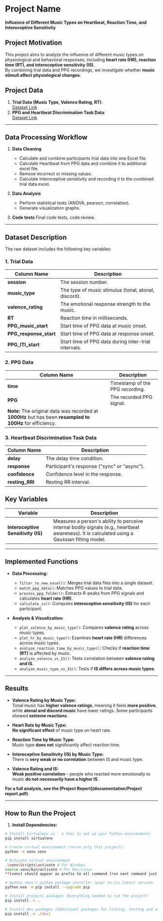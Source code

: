 # **Project Name**

**Influence of Different Music Types on Heartbeat, Reaction Time, and Interoceptive Sensitivity**

## **Project Motivation**

This project aims to analyze the influence of different music types on physiological and behavioral responses, including **heart rate (HR), reaction time (RT), and interoceptive sensitivity (IS)**.  
By combining trial data and PPG recordings, we investigate whether **music stimuli affect physiological changes**.

## **Project Data**

1. **Trial Data (Music Type, Valence Rating, RT)**:  
   [Dataset Link](https://openneuro.org/datasets/ds004894/versions/1.0.0)
2. **PPG and Heartbeat Discrimination Task Data**:  
   [Dataset Link](https://figshare.com/articles/dataset/Heart_rate_and_insula_activity_increase_in_response_to_music_in_individuals_with_high_interoceptive_sensitivity/24874173)

---

## **Data Processing Workflow**

1. **Data Cleaning**  
   - Calculate and combine participants trial data into one Excel file.
   - Calculate Heartbeat from PPG data and combine it to additional excel file.
   - Remove incorrect or missing values.
   - Calculate Interoceptive sensitivity and recording it to the combined trial data excel.

2. **Data Analysis**  
   - Perform statistical tests (ANOVA, pearson, correlation).  
   - Generate visualization graphs.
3. **Code tests**
  Final code tests, code review.

---

## **Dataset Description**

The raw dataset includes the following key variables:

### **1. Trial Data**

| Column Name        | Description  |
|--------------------|-------------|
| **session**        | The session number. |
| **music_type**     | The type of music stimulus (tonal, atonal, discord). |
| **valence_rating** | The emotional response strength to the music. |
| **RT**            | Reaction time in milliseconds. |
| **PPG_music_start** | Start time of PPG data at music onset. |
| **PPG_response_start** | Start time of PPG data at response onset. |
| **PPG_ITI_start** | Start time of PPG data during inter-trial intervals. |

### **2. PPG Data**

| Column Name  | Description |
|-------------|-------------|
| **time** | Timestamp of the PPG recording. |
| **PPG**  | The recorded PPG signal. |
| **Note:** The original data was recorded at **1000Hz** but has been **resampled to 100Hz** for efficiency. |

### **3. Heartbeat Discrimination Task Data**

| Column Name      | Description |
|------------------|-------------|
| **delay**       | The delay time condition. |
| **response**    | Participant's response ("sync" or "async"). |
| **confidence**  | Confidence level in the response. |
| **resting_RRI** | Resting RR interval. |

## **Key Variables**

| Variable | Description |
|----------|-------------|
| **Interoceptive Sensitivity (IS)** | Measures a person's ability to perceive internal bodily signals (e.g., heartbeat awareness). It is calculated using a Gaussian fitting model. |

---

## **Implemented Functions**

- **Data Processing:**
  - `filter_to_new_excel()`: Merges trial data files into a single dataset.
  - `match_ppg_data()`: Matches PPG values to trial data.
  - `process_ppg_folder()`: Extracts R-peaks from PPG signals and calculates **heart rate (HR)**.
  - `calculate_is()`: Computes **interoceptive sensitivity (IS)** for each participant.

- **Analysis & Visualization:**
  - `plot_valence_by_music_type()`: Compares **valence rating** across music types.
  - `plot_hr_by_music_type()`: Examines **heart rate (HR)** differences across music types.
  - `analyze_reaction_time_by_music_type()`: Checks if **reaction time (RT)** is affected by music.
  - `analyze_valence_vs_IS()`: Tests correlation between **valence rating and IS**.
  - `analyze_music_type_vs_IS()`: Tests if **IS differs across music types**.

---

## **Results**

- **Valence Rating by Music Type:**  
  Tonal music has **higher valence ratings**, meaning it feels **more positive**, while **atonal and discord music** have lower ratings. Some participants showed **extreme reactions**.

- **Heart Rate by Music Type:**  
  **No significant effect** of music type on heart rate.

- **Reaction Time by Music Type:**  
  Music type **does not** significantly affect reaction time.

- **Interoceptive Sensitivity (IS) by Music Type:**  
  There is **very weak or no correlation** between IS and music type.

- **Valence Rating and IS:**  
  **Weak positive correlation** – people who reacted more emotionally to music **do not necessarily have a higher IS**.

**For a full analysis, see the [Project Report](documentation/Project report.pdf)**.

---

## **How to Run the Project**

1. **Install Dependencies:**

```bash
# Install Virtualenv is - a tool to set up your Python environments
pip install virtualenv

# Create virtual environment (serve only this project):
python -m venv venv

# Activate virtual environment
.\venv\Scripts\activate # For Windows
source venv/bin/activate # For Mac/Linux
**(venv) should appear as prefix to all command (run next command just after activating venv)**

# Update venv's python package-installer (pip) to its latest version
python.exe -m pip install --upgrade pip

# Install projects packages (Everything needed to run the project)
pip install -e .

# Install dev packages (Additional packages for linting, testing and other developer tools)
pip install -e .[dev]
